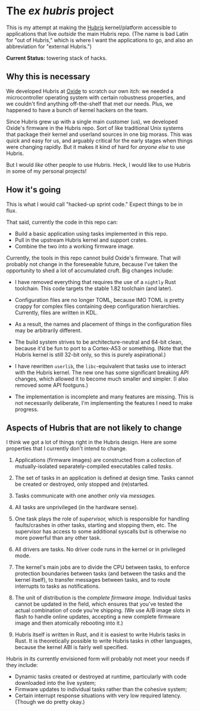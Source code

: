 # The _ex hubris_ project

This is my attempt at making the [Hubris] kernel/platform accessible to
applications that live _outside_ the main Hubris repo. (The name is bad Latin
for "out of Hubris," which is where I want the applications to go, and also an
abbreviation for "external Hubris.")

**Current Status:** towering stack of hacks.

## Why this is necessary

We developed Hubris at [Oxide] to scratch our own itch: we needed a
microcontroller operating system with certain robustness properties, and we
couldn't find anything off-the-shelf that met our needs. Plus, we happened to
have a bunch of kernel hackers on the team.

Since Hubris grew up with a single main customer (us), we developed Oxide's
firmware in the Hubris repo. Sort of like traditional Unix systems that package
their kernel and userland sources in one big morass. This was quick and easy for
us, and arguably critical for the early stages when things were changing
rapidly. But it makes it kind of hard for _anyone else_ to use Hubris.

But I would _like_ other people to use Hubris. Heck, I would like to use Hubris
in some of my personal projects!

## How it's going

This is what I would call "hacked-up sprint code." Expect things to be in flux.

That said, currently the code in this repo can:

- Build a basic application using tasks implemented in this repo.
- Pull in the upstream Hubris kernel and support crates.
- Combine the two into a working firmware image.

Currently, the tools in this repo cannot build Oxide's firmware. That will
probably not change in the foreseeable future, because I've taken the
opportunity to shed a lot of accumulated cruft. Big changes include:

- I have removed everything that requires the use of a `nightly` Rust toolchain.
  This code targets the stable 1.82 toolchain (and later).

- Configuration files are no longer TOML, because IMO TOML is pretty crappy for
  complex files containing deep configuration hierarchies. Currently, files are
  written in KDL.

- As a result, the names and placement of things in the configuration files may
  be arbitrarily different.

- The build system strives to be architecture-neutral and 64-bit clean, because
  it'd be fun to port to a Cortex-A53 or something. (Note that the Hubris kernel
  is still 32-bit only, so this is purely aspirational.)

- I have rewritten `userlib`, the `libc`-equivalent that tasks use to interact
  with the Hubris kernel. The new one has some significant breaking API changes,
  which allowed it to become much smaller and simpler. (I also removed some API
  footguns.)

- The implementation is incomplete and many features are missing. This is not
  necessarily deliberate, I'm implementing the features I need to make progress.

## Aspects of Hubris that are not likely to change

I think we got a lot of things right in the Hubris design. Here are some
properties that I currently don't intend to change.

1. Applications (firmware images) are constructed from a collection of
   mutually-isolated separately-compiled executables called _tasks_.

2. The set of tasks in an application is defined at design time. Tasks cannot be
   created or destroyed, only stopped and (re)started.

3. Tasks communicate with one another only via _messages._

4. All tasks are unprivileged (in the hardware sense).

5. One task plays the role of _supervisor,_ which is responsible for handling
   faults/crashes in other tasks, starting and stopping them, etc. The
   supervisor has access to some additional syscalls but is otherwise no more
   powerful than any other task.

6. All drivers are tasks. No driver code runs in the kernel or in privileged
   mode.

7. The kernel's main jobs are to divide the CPU between tasks, to enforce
   protection boundaries between tasks (and between the tasks and the kernel
   itself), to transfer messages between tasks, and to route interrupts to tasks
   as notifications.

8. The unit of distribution is the _complete firmware image._ Individual tasks
   cannot be updated in the field, which ensures that you've tested the actual
   combination of code you're shipping. (We use A/B image slots in flash to
   handle online updates, accepting a new complete firmware image and then
   atomically rebooting into it.)

9. Hubris itself is written in Rust, and it is easiest to write Hubris tasks in
   Rust. It is theoretically possible to write Hubris tasks in other languages,
   because the kernel ABI is fairly well specified.

Hubris in its currently envisioned form will probably not meet your needs if
they include:

- Dynamic tasks created or destroyed at runtime, particularly with code
  downloaded into the live system;
- Firmware updates to individual tasks rather than the cohesive system;
- Certain interrupt response situations with very low required latency. (Though
  we do pretty okay.)

[Hubris]: https://hubris.oxide.computer/
[Oxide]: https://oxide.computer/
